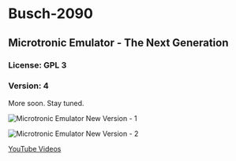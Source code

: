 # Busch-2090
## Microtronic Emulator - The Next Generation 
### License: GPL 3
### Version: 4 

More soon. Stay tuned. 

![Microtronic Emulator New Version - 1](https://github.com/lambdamikel/Busch-2090/blob/master/microtronic-nextgen-sh1106-i2c//microtronic-next-gen-1.jpg)

![Microtronic Emulator New Version - 2](https://github.com/lambdamikel/Busch-2090/blob/master/microtronic-nextgen-sh1106-i2c/microtronic-next-gen-2.jpg)

[YouTube Videos](https://youtu.be/oPpJfEgc1Ho?list=PLvdXKcHrGqhekyx81EoCwQij1Lqylp0dB)
